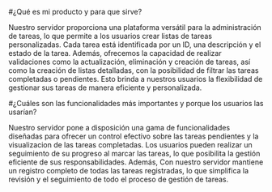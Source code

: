 #¿Qué es mi producto y para que sirve?

Nuestro servidor proporciona una plataforma versátil para la administración de tareas, lo que permite a los usuarios crear listas de tareas personalizadas. Cada tarea está identificada por un ID, una descripción y el estado de la tarea. Además, ofrecemos la capacidad de realizar validaciones como la actualización, eliminación y creación de tareas, así como la creación de listas detalladas, con la posibilidad de filtrar las tareas completadas o pendientes. Esto brinda a nuestros usuarios la flexibilidad de gestionar sus tareas de manera eficiente y personalizada. 

#¿Cuáles son las funcionalidades más importantes y porque los usuarios las usarían?

Nuestro servidor pone a disposición una gama de funcionalidades diseñadas para ofrecer un control efectivo sobre las tareas pendientes y la visualizacion de las tareas completadas. Los usuarios pueden realizar un seguimiento de su progreso al marcar las tareas, lo que posibilita la gestión eficiente de sus responsabilidades. Además, Con nuestro servidor mantiene un registro completo de todas las tareas registradas, lo que simplifica la revisión y el seguimiento de todo el proceso de gestión de tareas.